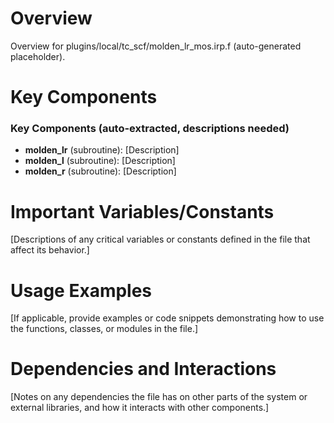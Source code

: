 # Overview

Overview for plugins/local/tc_scf/molden_lr_mos.irp.f (auto-generated placeholder).

# Key Components

### Key Components (auto-extracted, descriptions needed)
- **molden_lr** (subroutine): [Description]
- **molden_l** (subroutine): [Description]
- **molden_r** (subroutine): [Description]

# Important Variables/Constants

[Descriptions of any critical variables or constants defined in the file that affect its behavior.]

# Usage Examples

[If applicable, provide examples or code snippets demonstrating how to use the functions, classes, or modules in the file.]

# Dependencies and Interactions

[Notes on any dependencies the file has on other parts of the system or external libraries, and how it interacts with other components.]
